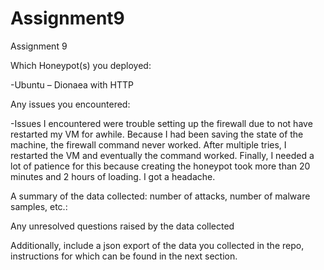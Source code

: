 # Assignment9
Assignment 9

Which Honeypot(s) you deployed:

-Ubuntu – Dionaea with HTTP

Any issues you encountered:

-Issues I encountered were trouble setting up the firewall due to not have restarted my VM for awhile. Because I had been saving the state of the machine, the firewall command never worked. After multiple tries, I restarted the VM and eventually the command worked. Finally, I needed a lot of patience for this because creating the honeypot took more than 20 minutes and 2 hours of loading. 
I got a headache.


A summary of the data collected: number of attacks, number of malware samples, etc.:


Any unresolved questions raised by the data collected


Additionally, include a json export of the data you collected in the repo, instructions for which can be found in the next section.
